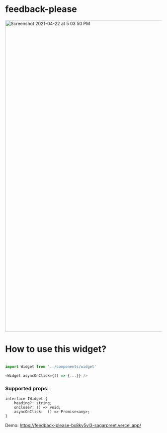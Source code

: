 # feedback-please

<img width="1002" alt="Screenshot 2021-04-22 at 5 03 50 PM" src="https://user-images.githubusercontent.com/53554917/115707697-bb6a8000-a38c-11eb-93ae-358c4bacefda.png">


# How to use this widget?

```js

import Widget from '../components/widget'

<Widget asyncOnClick={() => {...}} />

```

### Supported props:

```
interface IWidget {
    heading?: string;
    onClose?: () => void;
    asyncOnClick:  () => Promise<any>;
}
```

Demo: https://feedback-please-bx8kv5vl3-sagarpreet.vercel.app/
